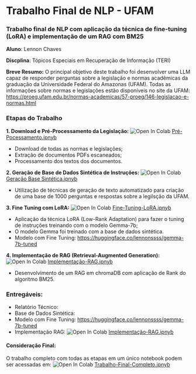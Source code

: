 # Trabalho Final de NLP - UFAM
### Trabalho final de NLP com aplicação da técnica de fine-tuning (LoRA) e implementação de um RAG com BM25

**Aluno**: Lennon Chaves

**Discplina**: Tópicos Especiais em Recuperação de Informação (TERI)

**Breve Resumo:** O principal objetivo deste trabalho foi desenvolver uma LLM capaz de responder perguntas sobre a legislação e normas acadêmicas da graduação da Universidade Federal do Amazonas (UFAM). Todas as informações sobre normas e legislações estão disponíveis no site da UFAM: https://proeg.ufam.edu.br/normas-academicas/57-proeg/146-legislacao-e-normas.html

### Etapas do Trabalho

**1. Download e Pré-Processamento da Legislação:** ![Open In Colab](https://colab.research.google.com/assets/colab-badge.svg) [Pré-Pocessamento.ipnyb](https://colab.research.google.com/github/lennonchaves/llm-fine-tuning-rag/blob/main/TPFinal_Lennon_Chaves_Etapa_Parte1_Parte2.ipynb)
- Download de todas as normas e legislações;
- Extração de documentos PDFs escaneados;
- Processamento dos textos dos documentos.
  
**2. Geração de Base de Dados Sintética de Instruções:** ![Open In Colab](https://colab.research.google.com/assets/colab-badge.svg) [Geração Base Sintética.ipnyb](https://colab.research.google.com/github/lennonchaves/llm-fine-tuning-rag/blob/main/TPFinal_Lennon_Chaves_Etapa_Parte1_Parte2.ipynb)
- Utilização de técnicas de geração de texto automatizado para criação de uma base de 1000 perguntas e respostas sobre a legilsção da UFAM.

**3. Fine Tuning com LoRA:** ![Open In Colab](https://colab.research.google.com/assets/colab-badge.svg) [Fine-Tuning-LoRA.ipnyb](https://colab.research.google.com/github/lennonchaves/llm-fine-tuning-rag/blob/main/TPFinal_Lennon_Chaves_Etapa_Parte3.ipynb)
- Aplicação da técnica LoRA (Low-Rank Adaptation) para fazer o tuning de instruções treinando com o modelo Gemma-7b;
- O modelo Gemma foi treinado com a base de dados sintética.
- Modelo com Fine Tuning: https://huggingface.co/lennonssss/gemma-7b-tuned 

**4. Implementação de RAG (Retrieval-Augmented Generation):** ![Open In Colab](https://colab.research.google.com/assets/colab-badge.svg) [Implementação-RAG.ipnyb](https://colab.research.google.com/github/lennonchaves/llm-fine-tuning-rag/blob/main/TPFinal_Lennon_Chaves_Etapa_Parte4.ipynb)
- Desenvolvimento de um RAG em chromaDB com aplicação de Rank do algoritmo BM25. 

### Entregáveis:
- Relatório Técnico:
- Base de Dados Sintética:
- Modelo com Fine Tuning: https://huggingface.co/lennonssss/gemma-7b-tuned
- Implementação RAG: ![Open In Colab](https://colab.research.google.com/assets/colab-badge.svg) [Implementação-RAG.ipnyb](https://colab.research.google.com/github/lennonchaves/llm-fine-tuning-rag/blob/main/TPFinal_Lennon_Chaves_Etapa_Parte4.ipynb)




#### Consideração Final:
O trabalho completo com todas as etapas em um único notebook podem ser acessadas em: ![Open In Colab](https://colab.research.google.com/assets/colab-badge.svg) [Trabalho-Final-Completo.ipnyb](https://colab.research.google.com/github/lennonchaves/llm-fine-tuning-rag/blob/main/TPFinal_Completo.ipynb)

